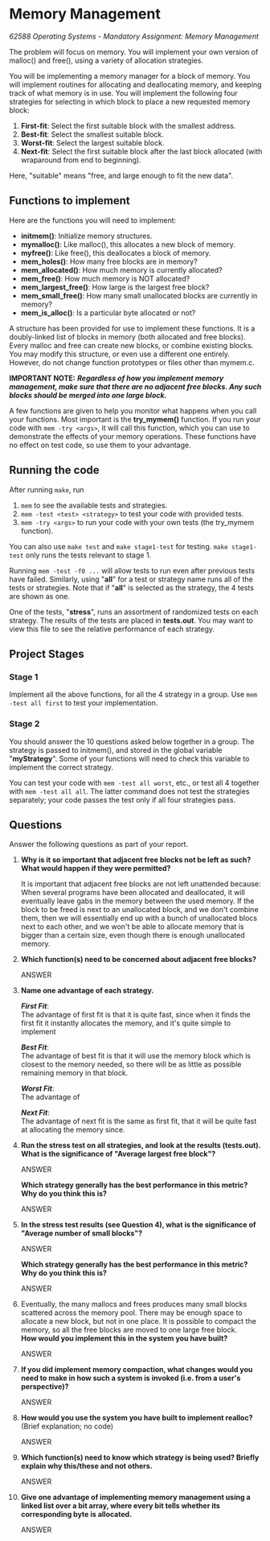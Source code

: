 # Memory Management

_62588 Operating Systems - Mandatory Assignment: Memory Management_

The problem will focus on memory.
You will implement your own version of malloc() and free(), using a variety of allocation strategies.

You will be implementing a memory manager for a block of memory.
You will implement routines for allocating and deallocating memory, and keeping track of what memory is in use.
You will implement the following four strategies for selecting in which block to place a new requested memory block:

1. **First-fit**:
   Select the first suitable block with the smallest address.
2. **Best-fit**:
   Select the smallest suitable block.
3. **Worst-fit**:
   Select the largest suitable block.
4. **Next-fit**:
   Select the first suitable block after the last block allocated (with wraparound from end to beginning).

Here, "suitable" means "free, and large enough to fit the new data".

## Functions to implement

Here are the functions you will need to implement:

- **initmem()**:
  Initialize memory structures.
- **mymalloc()**:
  Like malloc(), this allocates a new block of memory.
- **myfree()**:
  Like free(), this deallocates a block of memory.
- **mem_holes()**:
  How many free blocks are in memory?
- **mem_allocated()**:
  How much memory is currently allocated?
- **mem_free()**:
  How much memory is NOT allocated?
- **mem_largest_free()**:
  How large is the largest free block?
- **mem_small_free()**:
  How many small unallocated blocks are currently in memory?
- **mem_is_alloc()**:
  Is a particular byte allocated or not?

A structure has been provided for use to implement these functions.
It is a doubly-linked list of blocks in memory (both allocated and free blocks).
Every malloc and free can create new blocks, or combine existing blocks.
You may modify this structure, or even use a different one entirely.
However, do not change function prototypes or files other than mymem.c.

**IMPORTANT NOTE:**
**_Regardless of how you implement memory management, make sure that there are no adjacent free blocks.
Any such blocks should be merged into one large block._**

A few functions are given to help you monitor what happens when you call your functions.
Most important is the **try_mymem()** function.
If you run your code with `mem -try <args>`, it will call this function, which you can use to demonstrate the effects of
your memory operations.
These functions have no effect on test code, so use them to your advantage.

## Running the code

After running `make`, run

1. `mem` to see the available tests and strategies.
2. `mem -test <test> <strategy>` to test your code with provided tests.
3. `mem -try <args>` to run your code with your own tests (the try_mymem function).

You can also use `make test` and `make stage1-test` for testing. `make stage1-test` only runs the tests relevant to
stage 1.

Running `mem -test -f0 ...` will allow tests to run even after previous tests have failed.
Similarly, using "**all**" for a test or strategy name runs all of the tests or strategies.
Note that if "**all**" is selected as the strategy, the 4 tests are shown as one.

One of the tests, "**stress**", runs an assortment of randomized tests on each strategy.
The results of the tests are placed in **tests.out**.
You may want to view this file to see the relative performance of each strategy.

## Project Stages

### Stage 1

Implement all the above functions, for all the 4 strategy in a group.
Use `mem -test all first` to test your implementation.

### Stage 2

You should answer the 10 questions asked below together in a group.
The strategy is passed to initmem(), and stored in the global variable "**myStrategy**".
Some of your functions will need to check this variable to implement the correct strategy.

You can test your code with `mem -test all worst`, etc., or test all 4 together with `mem -test all all`.
The latter command does not test the strategies separately; your code passes the test only if all four strategies pass.

## Questions

Answer the following questions as part of your report.

1. **Why is it so important that adjacent free blocks not be left as such?**
   **What would happen if they were permitted?**

    It is important that adjacent free blocks are not left unattended because:
    When several programs have been allocated and deallocated, it will eventually
    leave gabs in the memory between the used memory. If the block to be freed
    is next to an unallocated block, and we don't combine them, then we will
    essentially end up with a bunch of unallocated blocs next to each other,
    and we won't be able to allocate memory that is bigger than a certain size,
    even though there is enough unallocated memory.

2. **Which function(s) need to be concerned about adjacent free blocks?**

    ANSWER

3. **Name one advantage of each strategy.**

    ***First Fit***:  
    The advantage of first fit is that it is quite fast, since when it 
    finds the first fit it instantly allocates the memory, and it's quite
    simple to implement

    ***Best Fit***:  
    The advantage of best fit is that it will use the memory block which
    is closest to the memory needed, so there will be as little as possible
    remaining memory in that block.

    ***Worst Fit***:  
    The advantage of 

    ***Next Fit***:  
    The advantage of next fit is the same as first fit, that it will be quite fast at allocating the memory since.

4. **Run the stress test on all strategies, and look at the results (tests.out).
   What is the significance of "Average largest free block"?**

   ANSWER

   **Which strategy generally has the best performance in this metric? Why do you think this is?**

   ANSWER

5. **In the stress test results (see Question 4), what is the significance of "Average number of small blocks"?**

   ANSWER

   **Which strategy generally has the best performance in this metric? Why do you think this is?**

   ANSWER

6. Eventually, the many mallocs and frees produces many small blocks scattered across the memory pool.
   There may be enough space to allocate a new block, but not in one place.
   It is possible to compact the memory, so all the free blocks are moved to one large free block.  
   **How would you implement this in the system you have built?**

   ANSWER

7. **If you did implement memory compaction, what changes would you need to make in how such a system is invoked
   (i.e. from a user's perspective)?**

   ANSWER

8. **How would you use the system you have built to implement realloc?**
   (Brief explanation; no code)

   ANSWER

9. **Which function(s) need to know which strategy is being used?
   Briefly explain why this/these and not others.**

    ANSWER

10. **Give one advantage of implementing memory management using a linked list over a bit array, where every bit tells
    whether its corresponding byte is allocated.**

    ANSWER
